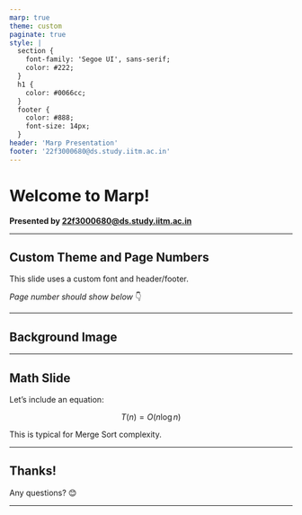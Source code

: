 ```yaml
---
marp: true
theme: custom
paginate: true
style: |
  section {
    font-family: 'Segoe UI', sans-serif;
    color: #222;
  }
  h1 {
    color: #0066cc;
  }
  footer {
    color: #888;
    font-size: 14px;
  }
header: 'Marp Presentation'
footer: '22f3000680@ds.study.iitm.ac.in'
---
```


<!-- _class: lead -->

# Welcome to Marp!

**Presented by 22f3000680@ds.study.iitm.ac.in**

---

## Custom Theme and Page Numbers

This slide uses a custom font and header/footer.

_Page number should show below_ 👇

---

<style>
  blockquote {
    font-style: italic;
  }
  section {
    background-image: url('./images/background.jpg');
    background-repeat: no-repeat;
    background-position: top 20px right 20px;
    background-size: 80px auto;
  }
</style>

## Background Image

---

## Math Slide

Let’s include an equation:

$$
T(n) = O(n \log n)
$$

This is typical for Merge Sort complexity.

---

## Thanks!

Any questions? 😊

---

